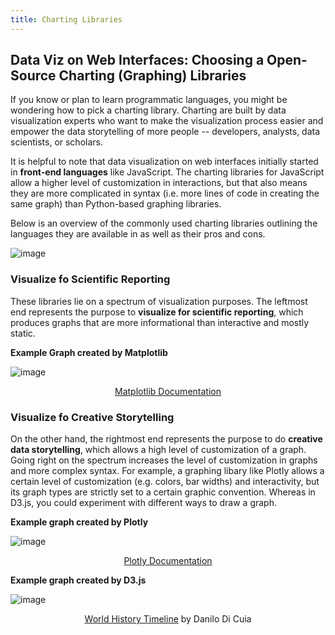 ```yaml
---
title: Charting Libraries
---
```


## Data Viz on Web Interfaces: Choosing a Open-Source Charting (Graphing) Libraries
If you know or plan to learn programmatic languages, you might be wondering how to pick a charting library. Charting  are built by data visualization experts who want to make the visualization process easier and empower the data storytelling of more people -- developers, analysts, data scientists, or scholars. 

It is helpful to note that data visualization on web interfaces initially started in **front-end languages** like JavaScript. The charting libraries for JavaScript allow a higher level of customization in interactions, but that also means they are more complicated in syntax (i.e. more lines of code in creating the same graph) than Python-based graphing libraries.

Below is an overview of the commonly used charting libraries outlining the languages they are available in as well as their pros and cons.

![image](https://user-images.githubusercontent.com/53935081/145172586-ce12fb27-9f10-4581-acf5-57d442a3716f.png)

### Visualize fo Scientific Reporting

These libraries lie on a spectrum of visualization purposes. The leftmost end represents the purpose to **visualize for scientific reporting**, which produces graphs that are more informational than interactive and mostly static.

**Example Graph created by Matplotlib**

![image](https://user-images.githubusercontent.com/53935081/145172950-048926aa-465c-4cfe-b35d-786c8517cff5.png)
<p align="center">
  <a href="https://matplotlib.org/stable/gallery/lines_bars_and_markers/barchart.html#sphx-glr-gallery-lines-bars-and-markers-barchart-py">Matplotlib Documentation</a>
</p>

### Visualize fo Creative Storytelling

On the other hand, the rightmost end represents the purpose to do **creative data storytelling**, which allows a high level of customization of a graph. Going right on the spectrum increases the level of customization in graphs and more complex syntax. For example, a graphing libary like Plotly allows a certain level of customization (e.g. colors, bar widths) and interactivity, but its graph types are strictly set to a certain graphic convention. Whereas in D3.js, you could experiment with different ways to draw a graph.

**Example graph created by Plotly**

![image](https://user-images.githubusercontent.com/53935081/145175978-f806fa1b-7505-4770-862e-328371e8d1df.png)
<p align="center">
  <a href="https://plotly.com/python/bar-charts/">Plotly Documentation</a>
</p>
  
**Example graph created by D3.js**

![image](https://user-images.githubusercontent.com/53935081/145175340-cfccbb96-4ed6-4c63-a711-20102716c80e.png)
<p align="center">
  <a href = "https://observablehq.com/@tezzutezzu/world-history-timeline">World History Timeline</a> by Danilo Di Cuia
</p>
